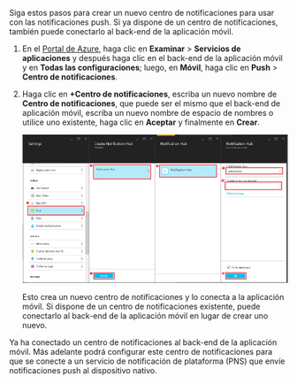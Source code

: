 Siga estos pasos para crear un nuevo centro de notificaciones para usar con las notificaciones push. Si ya dispone de un centro de notificaciones, también puede conectarlo al back-end de la aplicación móvil.

1. En el [Portal de Azure], haga clic en **Examinar** > **Servicios de aplicaciones** y después haga clic en el back-end de la aplicación móvil y en **Todas las configuraciones**; luego, en **Móvil**, haga clic en **Push** > **Centro de notificaciones**.
2. Haga clic en **+Centro de notificaciones**, escriba un nuevo nombre de **Centro de notificaciones**, que puede ser el mismo que el back-end de aplicación móvil, escriba un nuevo nombre de espacio de nombres o utilice uno existente, haga clic en **Aceptar** y finalmente en **Crear**.
   
    ![](./media/app-service-mobile-create-notification-hub/create-new-hub-flow.png)
   
    Esto crea un nuevo centro de notificaciones y lo conecta a la aplicación móvil. Si dispone de un centro de notificaciones existente, puede conectarlo al back-end de la aplicación móvil en lugar de crear uno nuevo.

Ya ha conectado un centro de notificaciones al back-end de la aplicación móvil. Más adelante podrá configurar este centro de notificaciones para que se conecte a un servicio de notificación de plataforma (PNS) que envíe notificaciones push al dispositivo nativo.

[Portal de Azure]: https://portal.azure.com/

<!---HONumber=AcomDC_1203_2015-->